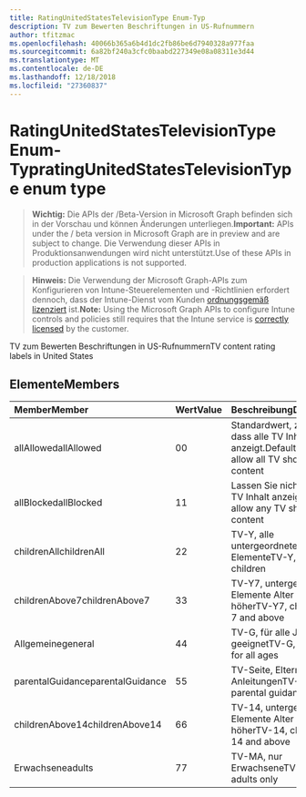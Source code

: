 ```yaml
---
title: RatingUnitedStatesTelevisionType Enum-Typ
description: TV zum Bewerten Beschriftungen in US-Rufnummern
author: tfitzmac
ms.openlocfilehash: 40066b365a6b4d1dc2fb86be6d7940328a977faa
ms.sourcegitcommit: 6a82bf240a3cfc0baabd227349e08a08311e3d44
ms.translationtype: MT
ms.contentlocale: de-DE
ms.lasthandoff: 12/18/2018
ms.locfileid: "27360837"
---
```

# <a name="ratingunitedstatestelevisiontype-enum-type"></a><span data-ttu-id="354e0-103">RatingUnitedStatesTelevisionType Enum-Typ</span><span class="sxs-lookup"><span data-stu-id="354e0-103">ratingUnitedStatesTelevisionType enum type</span></span>

> <span data-ttu-id="354e0-104">**Wichtig:** Die APIs der /Beta-Version in Microsoft Graph befinden sich in der Vorschau und können Änderungen unterliegen.</span><span class="sxs-lookup"><span data-stu-id="354e0-104">**Important:** APIs under the / beta version in Microsoft Graph are in preview and are subject to change.</span></span> <span data-ttu-id="354e0-105">Die Verwendung dieser APIs in Produktionsanwendungen wird nicht unterstützt.</span><span class="sxs-lookup"><span data-stu-id="354e0-105">Use of these APIs in production applications is not supported.</span></span>

> <span data-ttu-id="354e0-106">**Hinweis:** Die Verwendung der Microsoft Graph-APIs zum Konfigurieren von Intune-Steuerelementen und -Richtlinien erfordert dennoch, dass der Intune-Dienst vom Kunden [ordnungsgemäß lizenziert](https://go.microsoft.com/fwlink/?linkid=839381) ist.</span><span class="sxs-lookup"><span data-stu-id="354e0-106">**Note:** Using the Microsoft Graph APIs to configure Intune controls and policies still requires that the Intune service is [correctly licensed](https://go.microsoft.com/fwlink/?linkid=839381) by the customer.</span></span>

<span data-ttu-id="354e0-107">TV zum Bewerten Beschriftungen in US-Rufnummern</span><span class="sxs-lookup"><span data-stu-id="354e0-107">TV content rating labels in United States</span></span>
## <a name="members"></a><span data-ttu-id="354e0-108">Elemente</span><span class="sxs-lookup"><span data-stu-id="354e0-108">Members</span></span>
|<span data-ttu-id="354e0-109">Member</span><span class="sxs-lookup"><span data-stu-id="354e0-109">Member</span></span>|<span data-ttu-id="354e0-110">Wert</span><span class="sxs-lookup"><span data-stu-id="354e0-110">Value</span></span>|<span data-ttu-id="354e0-111">Beschreibung</span><span class="sxs-lookup"><span data-stu-id="354e0-111">Description</span></span>|
|:---|:---|:---|
|<span data-ttu-id="354e0-112">allAllowed</span><span class="sxs-lookup"><span data-stu-id="354e0-112">allAllowed</span></span>|<span data-ttu-id="354e0-113">0</span><span class="sxs-lookup"><span data-stu-id="354e0-113">0</span></span>|<span data-ttu-id="354e0-114">Standardwert, zulassen, dass alle TV Inhalt anzeigt.</span><span class="sxs-lookup"><span data-stu-id="354e0-114">Default value, allow all TV shows content</span></span>|
|<span data-ttu-id="354e0-115">allBlocked</span><span class="sxs-lookup"><span data-stu-id="354e0-115">allBlocked</span></span>|<span data-ttu-id="354e0-116">1</span><span class="sxs-lookup"><span data-stu-id="354e0-116">1</span></span>|<span data-ttu-id="354e0-117">Lassen Sie nicht, dass alle TV Inhalt anzeigt.</span><span class="sxs-lookup"><span data-stu-id="354e0-117">Do not allow any TV shows content</span></span>|
|<span data-ttu-id="354e0-118">childrenAll</span><span class="sxs-lookup"><span data-stu-id="354e0-118">childrenAll</span></span>|<span data-ttu-id="354e0-119">2</span><span class="sxs-lookup"><span data-stu-id="354e0-119">2</span></span>|<span data-ttu-id="354e0-120">TV-Y, alle untergeordneten Elemente</span><span class="sxs-lookup"><span data-stu-id="354e0-120">TV-Y, all children</span></span>|
|<span data-ttu-id="354e0-121">childrenAbove7</span><span class="sxs-lookup"><span data-stu-id="354e0-121">childrenAbove7</span></span>|<span data-ttu-id="354e0-122">3</span><span class="sxs-lookup"><span data-stu-id="354e0-122">3</span></span>|<span data-ttu-id="354e0-123">TV-Y7, untergeordnete Elemente Alter 7 und höher</span><span class="sxs-lookup"><span data-stu-id="354e0-123">TV-Y7, children age 7 and above</span></span>|
|<span data-ttu-id="354e0-124">Allgemeine</span><span class="sxs-lookup"><span data-stu-id="354e0-124">general</span></span>|<span data-ttu-id="354e0-125">4</span><span class="sxs-lookup"><span data-stu-id="354e0-125">4</span></span>|<span data-ttu-id="354e0-126">TV-G, für alle Jahren geeignet</span><span class="sxs-lookup"><span data-stu-id="354e0-126">TV-G, suitable for all ages</span></span>|
|<span data-ttu-id="354e0-127">parentalGuidance</span><span class="sxs-lookup"><span data-stu-id="354e0-127">parentalGuidance</span></span>|<span data-ttu-id="354e0-128">5</span><span class="sxs-lookup"><span data-stu-id="354e0-128">5</span></span>|<span data-ttu-id="354e0-129">TV-Seite, Eltern Anleitungen</span><span class="sxs-lookup"><span data-stu-id="354e0-129">TV-PG, parental guidance</span></span>|
|<span data-ttu-id="354e0-130">childrenAbove14</span><span class="sxs-lookup"><span data-stu-id="354e0-130">childrenAbove14</span></span>|<span data-ttu-id="354e0-131">6</span><span class="sxs-lookup"><span data-stu-id="354e0-131">6</span></span>|<span data-ttu-id="354e0-132">TV-14, untergeordnete Elemente Alter 14 und höher</span><span class="sxs-lookup"><span data-stu-id="354e0-132">TV-14, children age 14 and above</span></span>|
|<span data-ttu-id="354e0-133">Erwachsene</span><span class="sxs-lookup"><span data-stu-id="354e0-133">adults</span></span>|<span data-ttu-id="354e0-134">7</span><span class="sxs-lookup"><span data-stu-id="354e0-134">7</span></span>|<span data-ttu-id="354e0-135">TV-MA, nur Erwachsene</span><span class="sxs-lookup"><span data-stu-id="354e0-135">TV-MA, adults only</span></span>|





